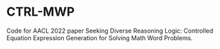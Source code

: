 # CTRL-MWP
Code for AACL 2022 paper Seeking Diverse Reasoning Logic: Controlled Equation Expression Generation for Solving Math Word Problems.
